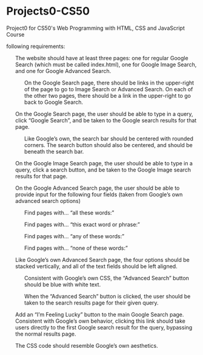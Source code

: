 # Projects0-CS50
Project0 for CS50's Web Programming with HTML, CSS and JavaScript Course


<div> following requirements:
    <ul>
        The website should have at least three pages: one for regular Google Search (which must be called index.html), one for Google Image Search, and one for Google Advanced Search.
        <ul>On the Google Search page, there should be links in the upper-right of the page to go to Image Search or Advanced Search. On each of the other two pages, there should be a link in the upper-right to go back to Google Search.</ul>
    </ul>
    <ul>
        On the Google Search page, the user should be able to type in a query, click “Google Search”, and be taken to the Google search results for that page.
        <ul>Like Google’s own, the search bar should be centered with rounded corners. The search button should also be centered, and should be beneath the search bar.</ul>
    </ul>
    <ul>
        On the Google Image Search page, the user should be able to type in a query, click a search button, and be taken to the Google Image search results for that page.
    </ul>
    <ul>
        On the Google Advanced Search page, the user should be able to provide input for the following four fields (taken from Google’s own advanced search options)
        <ul>Find pages with… “all these words:”</ul>
        <ul>Find pages with… “this exact word or phrase:”</ul>
        <ul>Find pages with… “any of these words:”</ul>
        <ul>Find pages with… “none of these words:”</ul>
    </ul>
    <ul>
        Like Google’s own Advanced Search page, the four options should be stacked vertically, and all of the text fields should be left aligned.
        <ul>Consistent with Google’s own CSS, the “Advanced Search” button should be blue with white text.</ul>
        <ul>When the “Advanced Search” button is clicked, the user should be taken to the search results page for their given query.</ul>
    </ul>
    <ul>
        Add an “I’m Feeling Lucky” button to the main Google Search page. Consistent with Google’s own behavior, clicking this link should take users directly to the first Google search result for the query, bypassing the normal results page.
    </ul>
    <ul>
        The CSS code should resemble Google’s own aesthetics.
    </ul>
</div>

